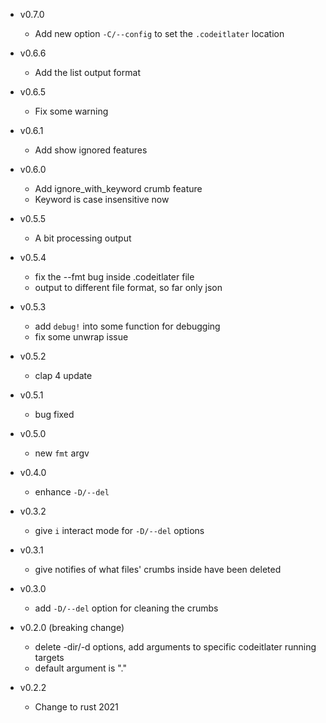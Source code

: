 + v0.7.0
  + Add new option `-C/--config` to set the `.codeitlater` location
  
+ v0.6.6
  + Add the list output format
  
+ v0.6.5
  + Fix some warning

+ v0.6.1
  + Add show ignored features
  
+ v0.6.0
  + Add ignore\_with\_keyword crumb feature
  + Keyword is case insensitive now

+ v0.5.5
  + A bit processing output
  
+ v0.5.4
  + fix the --fmt bug inside .codeitlater file
  + output to different file format, so far only json

+ v0.5.3
  + add `debug!` into some function for debugging
  + fix some unwrap issue

+ v0.5.2
  + clap 4 update

+ v0.5.1
  + bug fixed

+ v0.5.0
  + new `fmt` argv

+ v0.4.0
  + enhance `-D/--del`

+ v0.3.2
  + give `i` interact mode for `-D/--del` options
  
+ v0.3.1
  + give notifies of what files' crumbs inside have been deleted

+ v0.3.0
  + add `-D/--del` option for cleaning the crumbs

+ v0.2.0 (breaking change)
  + delete -dir/-d options, add arguments to specific codeitlater running targets
  + default argument is "."

+ v0.2.2
  + Change to rust 2021

